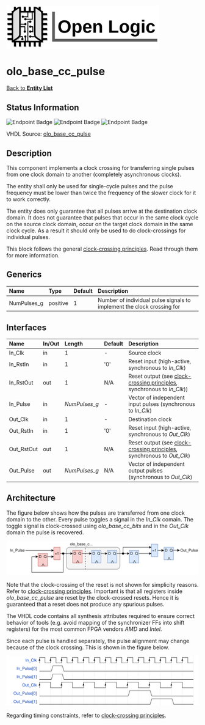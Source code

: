<img src="../Logo.png" alt="Logo" width="400">

# olo_base_cc_pulse

[Back to **Entity List**](../EntityList.md)

## Status Information

![Endpoint Badge](https://img.shields.io/endpoint?url=https://storage.googleapis.com/open-logic-badges/coverage/olo_base_cc_pulse.json?cacheSeconds=0) ![Endpoint Badge](https://img.shields.io/endpoint?url=https://storage.googleapis.com/open-logic-badges/branches/olo_base_cc_pulse.json?cacheSeconds=0) ![Endpoint Badge](https://img.shields.io/endpoint?url=https://storage.googleapis.com/open-logic-badges/issues/olo_base_cc_pulse.json?cacheSeconds=0)

VHDL Source: [olo_base_cc_pulse](../../src/base/vhdl/olo_base_cc_pulse.vhd)

## Description

This component implements a clock crossing for transferring single pulses from one clock domain to another (completely asynchronous clocks).

The entity shall only be used for single-cycle pulses and the pulse frequency must be lower than twice the frequency of the slower clock for it to work correctly.

The entity does only guarantee that all pulses arrive at the destination clock domain. It does not guarantee that pulses that occur in the same clock cycle on the source clock domain, occur on the target clock domain in the same clock cycle. As a result it should only be used to do clock-crossings for individual pulses.

This block follows the general [clock-crossing principles](clock_crossing_principles.md). Read through them for more information.

## Generics

| Name        | Type     | Default | Description                                                  |
| :---------- | :------- | ------- | :----------------------------------------------------------- |
| NumPulses_g | positive | 1       | Number of individual pulse signals to implement the clock crossing for |

## Interfaces

| Name       | In/Out | Length        | Default | Description                                                  |
| :--------- | :----- | :------------ | ------- | :----------------------------------------------------------- |
| In_Clk     | in     | 1             | -       | Source clock                                                 |
| In_RstIn   | in     | 1             | '0'     | Reset input (high-active, synchronous to *In_Clk*)           |
| In_RstOut  | out    | 1             | N/A     | Reset output (see [clock-crossing principles](clock_crossing_principles.md), synchronous to *In_Clk*)) |
| In_Pulse   | in     | *NumPulses_g* | -       | Vector of independent input pulses (synchronous to *In_Clk*) |
| Out_Clk    | in     | 1             | -       | Destination clock                                            |
| Out_RstIn  | in     | 1             | '0'     | Reset input (high-active, synchronous to *Out_Clk*)          |
| Out_RstOut | out    | 1             | N/A     | Reset output (see [clock-crossing principles](clock_crossing_principles.md), synchronous to *Out_Clk*) |
| Out_Pulse  | out    | *NumPulses_g* | N/A     | Vector of independent output pulses (synchronous to *Out_Clk*) |

## Architecture

The figure below shows how the pulses are transferred from one clock domain to the other. Every pulse toggles a signal in the *In_Clk* comain. The toggle signal is clock-crossed using *olo_base_cc_bits* and in the *Out_Clk* domain the pulse is recovered.

![architecture](./clock_crossings/olo_base_cc_pulse.svg)

Note that the clock-crossing of the reset is not shown for simplicity reasons. Refer to  [clock-crossing principles](clock_crossing_principles.md). Important is that all registers inside *olo_base_cc_pulse* are reset by the clock-crossed resets. Hence it is guaranteed that a reset does not produce any spurious pulses.

The VHDL code contains all synthesis attributes required to ensure correct behavior of tools (e.g. avoid mapping of the synchronizer FFs into shift registers) for the most common FPGA vendors *AMD* and *Intel*.

Since each pulse is handled separately, the pulse alignment may change because of the clock crossing. This is shown in the figure below.

![waveform](./clock_crossings/olo_base_cc_pulse_wave.svg)

Regarding timing constraints, refer to [clock-crossing principles](clock_crossing_principles.md).





